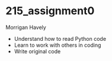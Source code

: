 # 215_assignment0
Morrigan Havely
- Understand how to read Python code
- Learn to work with others in coding
- Write original code
